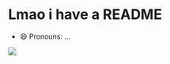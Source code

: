 # Lmao i have a README

- 😄 Pronouns: ...

<img src="https://github-readme-stats.vercel.app/api?username=Yomanz&show_icons=true">
